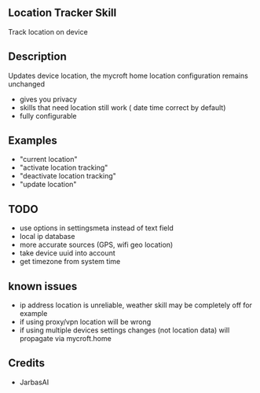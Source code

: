 ## Location Tracker Skill

Track location on device

## Description

Updates device location, the mycroft home location configuration remains
unchanged

* gives you privacy
* skills that need location still work ( date time correct by default)
* fully configurable

## Examples

* "current location"
* "activate location tracking"
* "deactivate location tracking"
* "update location"

## TODO

* use options in settingsmeta instead of text field
* local ip database
* more accurate sources (GPS, wifi geo location)
* take device uuid into account
* get timezone from system time


## known issues

* ip address location is unreliable, weather skill may be completely off for example
* if using proxy/vpn location will be wrong
* if using multiple devices settings changes (not location data) will propagate via mycroft.home


## Credits

* JarbasAI